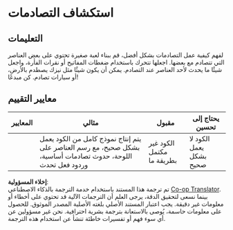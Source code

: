<!--
CO_OP_TRANSLATOR_METADATA:
{
  "original_hash": "8a0a097b45e7c75a611e2795e4013f16",
  "translation_date": "2025-08-25T22:25:59+00:00",
  "source_file": "6-space-game/4-collision-detection/assignment.md",
  "language_code": "ar"
}
-->
# استكشاف التصادمات

## التعليمات

لفهم كيفية عمل التصادمات بشكل أفضل، قم ببناء لعبة صغيرة تحتوي على بعض العناصر التي تتصادم مع بعضها. اجعلها تتحرك باستخدام ضغطات المفاتيح أو نقرات الفأرة، واجعل شيئًا ما يحدث لأحد العناصر عند التصادم. يمكن أن يكون شيئًا مثل نيزك يصطدم بالأرض، أو سيارات تصادم. كن مبدعًا!

## معايير التقييم

| المعايير | مثالي                                                                                                                    | مقبول                        | يحتاج إلى تحسين |
| -------- | ------------------------------------------------------------------------------------------------------------------------ | ---------------------------- | ---------------- |
|          | يتم إنتاج نموذج كامل من الكود يعمل بشكل صحيح، مع رسم العناصر على اللوحة، حدوث تصادمات أساسية، وردود فعل تحدث            | الكود غير مكتمل بطريقة ما    | الكود لا يعمل بشكل صحيح |

**إخلاء المسؤولية**:  
تم ترجمة هذا المستند باستخدام خدمة الترجمة بالذكاء الاصطناعي [Co-op Translator](https://github.com/Azure/co-op-translator). بينما نسعى لتحقيق الدقة، يرجى العلم أن الترجمات الآلية قد تحتوي على أخطاء أو معلومات غير دقيقة. يجب اعتبار المستند الأصلي بلغته الأصلية المصدر الموثوق. للحصول على معلومات حاسمة، يُوصى بالاستعانة بترجمة بشرية احترافية. نحن غير مسؤولين عن أي سوء فهم أو تفسيرات خاطئة تنشأ عن استخدام هذه الترجمة.